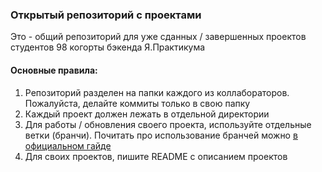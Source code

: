 ### Открытый репозиторий с проектами
Это - общий репозиторий для уже сданных / завершенных проектов студентов 98 когорты бэкенда Я.Практикума

#### Основные правила: 
1. Репозиторий разделен на папки каждого из коллабораторов. Пожалуйста, делайте коммиты только в свою папку 
2. Каждый проект должен лежать в отдельной директории
3. Для работы / обновления своего проекта, используйте отдельные ветки (бранчи). Почитать про использование бранчей можно [в официальном гайде](https://git-scm.com/docs/git-branch)
4. Для своих проектов, пишите README с описанием проектов 